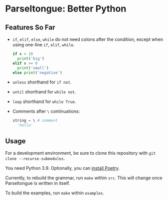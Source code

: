 # Parseltongue: Better Python

## Features So Far

* `if`, `elif`, `else`, `while` do not need colons after the condition,
  except when using one-line `if`, `elif`, `while`.

  ```py
  if x > 10
    print('big')
  elif x >= 0
    print('small')
  else print('negative')
  ```
* `unless` shorthand for `if not`.
* `until` shorthand for `while not`.
* `loop` shorthand for `while True`.
* Comments after `\` continuations:
  ```py
  string = \ # comment
    'hello'
  ```

## Usage

For a development environment, be sure to clone this repository
with `git clone --recurse-submodules`.

You need Python 3.9.  Optionally, you can
[install Poetry](https://python-poetry.org/docs/#installation).

<!--
To get a development environment running, follow these steps:

1. [Install Poetry](https://python-poetry.org/docs/#installation)
2. Clone this repository
3. `poetry install`
-->

Currently, to rebuild the grammar, run `make` within `src`.
This will change once Parseltongue is written in itself.

To build the examples, run `make` within `examples`.
